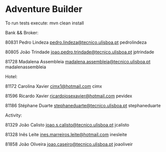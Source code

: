﻿# Adventure Builder

To run tests execute: mvn clean install

Bank && Broker:

80831 Pedro Lindeza pedro.lindeza@tecnico.ulisboa.pt pedrolindeza

80805 João Trindade joao.pedro.trindade@tecnico.ulisboa.pt jptrindade

81728 Madalena Assembleia madalena.assembleia@tecnico.ulisboa.pt madalenassembleia

Hotel:

81172 Carolina Xavier cimx1@hotmail.com cimx

81596 Ricardo Xavier ricardojosexavier@hotmail.com pevidex

81186 Stéphane Duarte stephaneduarte@tecnico.ulisboa.pt stephaneduarte

Activity:

81329 João Calisto joao.s.calisto@tecnico.ulisboa.pt jcalisto

81328 Inês Leite ines.marreiros.leite@hotmail.com inesleite

81858 João Oliveira joao.caseiro@tecnico.ulisboa.pt joaoliveir




